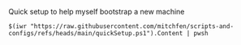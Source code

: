 Quick setup to help myself bootstrap a new machine
```pwsh
$(iwr "https://raw.githubusercontent.com/mitchfen/scripts-and-configs/refs/heads/main/quickSetup.ps1").Content | pwsh
```

